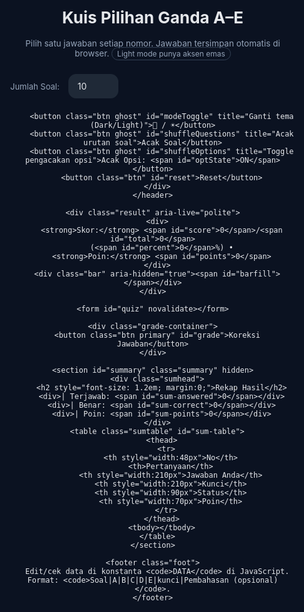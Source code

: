 
<html lang="id" data-theme="dark">
<head>
  <meta charset="utf-8" />
  <meta name="viewport" content="width=device-width,initial-scale=1" />
  <title>Kuis Pilihan Ganda A–E</title>
  <style>
    /* ====== THEME VARIABLES ====== */
    :root{
      /* dark */
      --bg:#0b1221; --ink:#e5e7eb; --muted:#94a3b8;
      --line:#1f2937;
      --cardTop:#0b1221; --cardBot:#0b1324;
      --panel:rgba(2,6,23,.9);
      --choice:#0f172a;
      --ok:#16a34a; --bad:#dc2626;
      --primary:#075985; --primaryBorder:#0891b2; --primaryInk:#e5e7eb;
      --badge:#334155;
      --gold:#d4af37;
    }
    html[data-theme="light"]{
      /* light dengan aksen emas */
      --bg:#f8fafc; --ink:#0b1221; --muted:#64748b;
      --line:#e2e8f0;
      --cardTop:#ffffff; --cardBot:#f7f8fa;
      --panel:rgba(255,255,255,.92);
      --choice:#ffffff;
      --ok:#15803d; --bad:#b91c1c;
      --primary:#d4af37; --primaryBorder:#d4af37; --primaryInk:#111827;
      --badge:#d4af37;
    }

    /* ====== BASE ====== */
    *{box-sizing:border-box}
    html,body{margin:0;background:var(--bg);color:var(--ink);font:16px/1.5 "Inter", system-ui,-apple-system,Segoe UI,Roboto,Ubuntu,"Helvetica Neue",Arial; scroll-padding-top: 8rem;}
    body{transition: background .2s, color .2s;}
    .wrap{max-width:980px;margin:auto;padding:24px}
    .header{display:flex;gap:12px;align-items:center;justify-content:space-between;margin-bottom:16px; flex-wrap:wrap;}
    .title{font-weight:700;font-size:clamp(18px,2.8vw,26px)}
    .legend{color:var(--muted);font-size:13.5px}
    .controls{display:flex;gap:8px;flex-wrap:wrap;align-items:center}

    .btn{background:#1f2937;color:#e5e7eb;border:1px solid var(--line);border-radius:12px;padding:10px 14px;cursor:pointer;transition:.2s}
    .btn:hover{transform:translateY(-1px); box-shadow: 0 4px 8px rgba(0,0,0,0.1);}
    .btn.primary{background:var(--primary);border-color:var(--primaryBorder);color:var(--primaryInk)}
    .btn.ghost{background:transparent}
    html[data-theme="light"] .btn{background:#f1f5f9;color:#0b1221;border-color:#e2e8f0}
    html[data-theme="light"] .btn:hover{background: #e2e8f0;}

    /* Select styling */
    .select-wrapper { position: relative; display: inline-block; vertical-align: middle; }
    .select-wrapper::after { content: "▾"; position: absolute; right: 14px; top: 50%; transform: translateY(-50%); pointer-events: none; color: var(--muted); }
    .select-wrapper select {
      appearance: none; -webkit-appearance: none;
      background: #1f2937; color: var(--ink); border: 1px solid var(--line);
      border-radius: 12px; padding: 10px 40px 10px 14px; cursor: pointer; outline: none; font: inherit; transition: border-color .2s;
    }
    .select-wrapper select:hover { border-color: #3b82f6; }
    html[data-theme="light"] .select-wrapper select { background:#f1f5f9; color:#0b1221; border-color:#e2e8f0; }

    .label{font-size:13px;color:var(--muted);margin-right:6px}
    .mode-badge{border:1px solid var(--badge); color:var(--muted); padding:2px 8px; border-radius:999px; font-size:12px}

    .result{position:sticky;top:16px;background:var(--panel);backdrop-filter:blur(8px);border:1px solid var(--line);border-radius:12px;padding:16px;margin:24px 0; z-index: 10;}
    .bar{height:10px;background:var(--line);border-radius:999px;overflow:hidden;margin-top:8px}
    .bar>span{display:block;height:100%;background:linear-gradient(90deg,#22c55e,#16a34a);width:0%; transition: width .5s ease-out;}

    .card{background:linear-gradient(180deg,var(--cardTop) 0%,var(--cardBot) 100%);border:1px solid var(--line);border-radius:16px;padding:20px;margin:16px 0; transition: border .2s;}
    .qhead{display:flex;align-items:baseline;gap:10px;margin-bottom:8px}
    .qno{font-weight:700;color:#93c5fd}
    html[data-theme="light"] .qno{color:#1d4ed8}
    .qtext{font-weight:600}
    fieldset{border:0;margin:0;padding:0}
    .choices{display:grid;gap:8px;margin-top:12px}
    .choice{display:flex;align-items:flex-start;gap:10px;background:var(--choice);border:1px solid var(--line);border-radius:12px;padding:12px;cursor:pointer; transition: border-color .2s, background-color .2s;}
    .choice:hover{border-color:#3b82f6}
    html[data-theme="light"] .choice:hover{border-color:#3b82f6}
    .choice input{flex-shrink:0; margin-top:4px}
    .badge{display:inline-block;font-size:12px;padding:2px 8px;border-radius:999px;border:1px solid var(--badge);color:var(--muted); margin-right: 4px;}
    html[data-theme="light"] .badge{border-color:var(--gold);color:#8a6b00}
    
    /* Status styling after grading */
    .correct-answer-label { border-color: var(--ok) !important; background-color: rgba(22, 163, 74, 0.1);}
    .wrong-answer-label { border-color: var(--bad) !important; background-color: rgba(220, 38, 38, 0.1);}
    .correct .qhead { color: var(--ok); }
    .wrong .qhead { color: var(--bad); }

    .summary{background:linear-gradient(180deg,var(--cardTop) 0%,var(--cardBot) 100%);border:1px solid var(--line);border-radius:16px;padding:18px;margin:24px 0}
    .sumhead{display:flex;gap:12px;flex-wrap:wrap;color:#cbd5e1; align-items: center; margin-bottom: 8px;}
    html[data-theme="light"] .sumhead{color:#334155}
    .sumtable{width:100%;border-collapse:collapse;margin-top:10px;font-size:14px}
    .sumtable th,.sumtable td{border-top:1px solid var(--line);padding:8px 6px;text-align:left;vertical-align:top}
    .status-ok{color:var(--ok);font-weight:700}
    .status-bad{color:var(--bad);font-weight:700}
    
    /* Default look for explanation rows */
    .explanation-row td { border-top: none; padding-top: 0; padding-bottom: 12px; font-size: 13px; }
    html[data-theme="light"] .explanation-row { background: #f8fafc; }
    html[data-theme="dark"] .explanation-row { background: #111827; }
    .explanation-cell strong { color: var(--ink); }

    .foot{margin-top:24px;color:var(--muted);font-size:13px; text-align: center;}

    /* Bottom grade button container */
    .grade-container { margin: 32px 0 24px 0; text-align: center; }
    .grade-container .btn { padding: 12px 32px; font-size: 1.1rem; font-weight: 700; }

    /* ===== EMPHASIS FOR EXPLANATIONS (REQUESTED):
       Make explanation text BLACK & BOLD in both light and dark,
       and give it a white background for clarity during grading. ===== */
    html[data-theme="light"] .explanation-row,
    html[data-theme="dark"] .explanation-row { background:#ffffff !important; }
    .explanation-row td,
    .explanation-cell,
    .explanation-cell *,
    .explanation-row td strong {
      color:#000 !important;
      font-weight:700 !important;
    }
  </style>
</head>
<body>
  <div class="wrap">
    <header class="header">
      <div>
        <h1 class="title">Kuis Pilihan Ganda A–E</h1>
        <p class="legend">Pilih satu jawaban setiap nomor. Jawaban tersimpan otomatis di browser. <span class="mode-badge">Light mode punya aksen emas</span></p>
      </div>
      <div class="controls">
        <label for="limitSelect" class="label">Jumlah Soal:</label>
        <div class="select-wrapper">
          <select id="limitSelect">
            <option>10</option>
            <option>20</option>
            <option>30</option>
            <option>40</option>
            <option>50</option>
            <option>60</option>
            <option>70</option>
            <option>80</option>
            <option>90</option>
            <option>100</option>
            <option>110</option>
            <option>120</option>
            <option>130</option>
            <option>140</option>
            <option>151</option>
          </select>
        </div>

        <button class="btn ghost" id="modeToggle" title="Ganti tema (Dark/Light)">🌙 / ☀️</button>
        <button class="btn ghost" id="shuffleQuestions" title="Acak urutan soal">Acak Soal</button>
        <button class="btn ghost" id="shuffleOptions" title="Toggle pengacakan opsi">Acak Opsi: <span id="optState">ON</span></button>
        <button class="btn" id="reset">Reset</button>
      </div>
    </header>

    <div class="result" aria-live="polite">
      <div>
        <strong>Skor:</strong> <span id="score">0</span>/<span id="total">0</span>
        (<span id="percent">0</span>%) •
        <strong>Poin:</strong> <span id="points">0</span>
      </div>
      <div class="bar" aria-hidden="true"><span id="barfill"></span></div>
    </div>

    <form id="quiz" novalidate></form>

    <div class="grade-container">
      <button class="btn primary" id="grade">Koreksi Jawaban</button>
    </div>

    <section id="summary" class="summary" hidden>
      <div class="sumhead">
        <h2 style="font-size: 1.2em; margin:0;">Rekap Hasil</h2>
        <div>| Terjawab: <span id="sum-answered">0</span></div>
        <div>| Benar: <span id="sum-correct">0</span></div>
        <div>| Poin: <span id="sum-points">0</span></div>
      </div>
      <table class="sumtable" id="sum-table">
        <thead>
          <tr>
            <th style="width:48px">No</th>
            <th>Pertanyaan</th>
            <th style="width:210px">Jawaban Anda</th>
            <th style="width:210px">Kunci</th>
            <th style="width:90px">Status</th>
            <th style="width:70px">Poin</th>
          </tr>
        </thead>
        <tbody></tbody>
      </table>
    </section>

    <footer class="foot">
      Edit/cek data di konstanta <code>DATA</code> di JavaScript. Format: <code>Soal|A|B|C|D|E|kunci|Pembahasan (opsional)</code>.
    </footer>
  </div>

  <script>
    /* ================== DATA SOAL (UPDATED with explanations) ================== */
    const DATA = `
Abolisi artinya …|penegakan hukum|pengakuan|penghapusan, pembatalan|pelestarian|penghargaan|c|Menurut KBBI, abolisi adalah penghapusan peristiwa pidana.
Abonemen artinya …|berlangganan|penghentian|penolakan|pemutusan kontrak|pelepasan|a|Abonemen berasal dari bahasa Belanda 'abonnement' yang berarti berlangganan.
Absen artinya …|tidak masuk, tidak hadir|hadir|aktif|ikut serta|berpartisipasi|a|Kata 'absen' sering disalahartikan sebagai 'mengisi daftar hadir', padahal artinya adalah tidak hadir.
Absolut artinya …|mutlak, tidak terbatas|relatif|terbatas|nisbi|kondisional|a|Absolut berarti mutlak, tidak terikat oleh batasan atau syarat apa pun.
Absorpsi artinya …|penyerapan|pengeluaran|pelepasan|pembuangan|pengusiran|a|Absorpsi adalah proses penyerapan suatu zat oleh zat lain, misalnya penyerapan air oleh spons.
Afeksi artinya …|kasih sayang|kebencian|dendam|permusuhan|sikap acuh|a|Afeksi adalah perasaan kasih sayang atau kehangatan emosional terhadap orang lain.
Afinitas artinya …|ketertarikan, simpati|penolakan|antipati|permusuhan|kebencian|a|Afinitas adalah daya tarik atau rasa suka (simpati) terhadap sesuatu atau seseorang.
Agitasi artinya …|hasutan|ajakan damai|ketenangan|penenangan|menenangkan|a|Agitasi adalah tindakan menghasut sekelompok orang untuk menimbulkan kekacauan atau pemberontakan.
Agraria artinya …|urusan pertanian|industri berat|perdagangan|teknologi|perkapalan|a|Agraria adalah segala urusan yang berkaitan dengan pertanian atau kepemilikan tanah.
Aberasi artinya …|menyimpang jauh dari tujuan|fokus|lurus|konsisten|tepat sasaran|a|Aberasi adalah penyimpangan dari keadaan yang normal atau yang benar.
Akselerasi artinya …|percepatan|perlambatan|penundaan|keterlambatan|penghambatan|a|Akselerasi adalah laju perubahan kecepatan, atau proses percepatan suatu gerakan atau kegiatan.
Aktual artinya …|nyata, hangat|khayalan|fiktif|ilusi|bayangan|a|Aktual berarti sesuatu yang benar-benar terjadi, sedang menjadi pembicaraan, atau nyata.
Akurasi artinya …|ketelitian, kecermatan|ceroboh|sembrono|asal-asalan|teledor|a|Akurasi adalah tingkat ketelitian atau kecermatan yang mendekati nilai sebenarnya.
Akurat artinya …|teliti, seksama, cermat|serampangan|ngawur|asal-asalan|sembarangan|a|Akurat adalah sifat teliti, cermat, dan tidak menyimpang dari sasaran.
Aliansi artinya …|persekutuan, ikatan|permusuhan|pertentangan|konflik|perselisihan|a|Aliansi adalah ikatan atau persekutuan antara dua pihak atau lebih (bisa negara, kelompok) untuk tujuan bersama.
Ambigu artinya …|bermakna lebih dari satu|jelas|pasti|tegas|terang|a|Ambigu adalah sifat sesuatu (kalimat atau kata) yang memiliki makna ganda atau lebih dari satu.
Anonim artinya …|tanpa nama, tak beridentitas|terkenal|populer|tersohor|identitas jelas|a|Anonim berarti tidak memiliki nama atau identitas yang jelas.
Apatis artinya …|tidak peduli, acuh tak acuh|peduli|perhatian|empati|aktif|a|Apatis adalah sikap acuh tak acuh atau tidak peduli terhadap lingkungan sekitar.
Arbitrer artinya …|sewenang-wenang|adil|bijaksana|netral|berimbang|a|Arbitrer adalah tindakan atau keputusan yang diambil secara sewenang-wenang tanpa berdasarkan aturan yang jelas.
Aristokrat artinya …|bangsawan, ningrat|rakyat jelata|orang biasa|kaum buruh|masyarakat umum|a|Aristokrat merujuk pada kaum bangsawan atau kalangan atas dalam tatanan sosial.
Arogan artinya …|congkak, sombong, angkuh|rendah hati|sederhana|sopan|tawaduk|a|Arogan adalah sifat sombong, congkak, dan merasa lebih unggul dari orang lain.
Artifisial artinya …|buatan, tidak alami|alami|asli|murni|organik|a|Artifisial berarti buatan atau tidak alami, seperti pada istilah 'kecerdasan artifisial'.
Blangko artinya …|kosong|terisi|penuh|padat|lengkap|a|Blangko (atau blanco) berarti kosong, seperti pada formulir yang belum diisi.
Candu artinya …|adiktif|menenangkan|obat sehat|penyembuhan|penawar|a|Candu adalah sesuatu yang dapat menyebabkan ketergantungan atau adiksi bagi penggunanya.
Definit artinya …|tertentu, pasti|samar|ambigu|meragukan|tidak jelas|a|Definit berarti sudah pasti dan tidak dapat diubah lagi; tertentu.
Defisit artinya …|kekurangan|kelebihan|surplus|berlimpah|berlebih|a|Defisit adalah kondisi kekurangan, terutama dalam hal keuangan (anggaran belanja lebih besar dari pendapatan).
Degradasi artinya …|kemerosotan, kemunduran|peningkatan|kemajuan|perkembangan|perbaikan|a|Degradasi adalah proses kemerosotan atau kemunduran mutu, pangkat, atau moral.
Delik artinya …|tindak pidana|kebaikan|perbuatan baik|pahala|amal|a|Delik adalah istilah dalam hukum yang berarti perbuatan yang dapat dikenai hukuman karena merupakan pelanggaran undang-undang; tindak pidana.
Delusi artinya …|khayal|kenyataan|fakta|realitas|benar|a|Delusi adalah keyakinan atau pandangan yang salah (berdasarkan khayal) yang dipertahankan meskipun ada bukti sebaliknya.
Dependensi artinya …|ketergantungan|kemandirian|otonomi|berdiri sendiri|mandiri|a|Dependensi adalah keadaan bergantung pada orang lain atau sesuatu yang lain.
Depresi artinya …|stagnasi|perkembangan|kemajuan|pertumbuhan|ekspansi|a|Dalam konteks ekonomi, depresi adalah keadaan stagnasi atau kemacetan yang parah dan berkepanjangan.
Desalinasi artinya …|penyulingan, proses membuat air laut|pengotoran|pencemaran|penambahan garam|penggaraman|a|Desalinasi adalah proses menghilangkan kadar garam dari air (misalnya air laut) agar menjadi air tawar.
Deskripsi artinya …|pemaparan, penggambaran|penyembunyian|pengaburan|penghilangan|penyamaran|a|Deskripsi adalah pemaparan atau penggambaran suatu objek atau keadaan dengan kata-kata secara jelas.
Destruktif artinya …|merusak, menghancurkan|membangun|memperbaiki|melestarikan|memperindah|a|Destruktif adalah sifat yang cenderung merusak atau menghancurkan.
Dinamis artinya …|penuh semangat|pasif|malas|lesu|statis|a|Dinamis berarti penuh semangat, mudah berubah, dan terus bergerak mengikuti perkembangan.
Doktrin artinya …|ajaran|kebingungan|kebodohan|ketidaktahuan|penyimpangan|a|Doktrin adalah ajaran atau seperangkat kepercayaan (dalam agama, politik) yang diyakini kebenarannya.
Duplikat artinya …|replika, salinan, tiruan|asli|otentik|murni|orisinal|a|Duplikat adalah salinan atau tiruan yang sama persis dengan aslinya.
Efesien artinya …|berdaya guna, tepat guna|boros|mubazir|sia-sia|tidak efektif|a|Efisien (bentuk baku: efisien) berarti tepat atau sesuai untuk menghasilkan sesuatu (berdaya guna, tepat guna).
Eksemplar artinya …|lembar, helai|buku utuh|jilid|kumpulan|volume|a|Eksemplar adalah satuan untuk benda-benda terbitan seperti buku, majalah, atau koran; lembar.
Eksepsi artinya …|pengecualian|kebiasaan|kelaziman|keumuman|aturan umum|a|Eksepsi adalah pengecualian dari aturan umum yang berlaku.
Eksodus artinya …|hijrah, mengungsi|menetap|tinggal|menetapkan diri|berdiam|a|Eksodus adalah perpindahan penduduk secara besar-besaran dari satu daerah ke daerah lain.
Ekspansi artinya …|perluasan wilayah|penyempitan|pengurangan|penyusutan|pengecilan|a|Ekspansi adalah usaha untuk memperluas wilayah kekuasaan, daerah pemasaran, atau kegiatan usaha.
Ekspedisi artinya …|pengiriman surat atau barang|penerimaan|penerima|pembatalan|penolakan|a|Ekspedisi adalah kegiatan pengiriman surat atau barang, atau bisa juga berarti perjalanan penyelidikan ilmiah.
Eksploitasi artinya …|pemanfaatan, pendayagunaan|penyia-nyiaan|pembiaran|pengabaian|pembuangan|a|Eksploitasi adalah pemanfaatan sumber daya untuk keuntungan sendiri, seringkali berkonotasi negatif (pemanfaatan berlebihan).
Eksplorasi artinya …|pendalaman, penggalian, pengkajian|pengabaian|penutupan|penghentian|menutup akses|a|Eksplorasi adalah kegiatan penjelajahan atau penggalian informasi untuk tujuan penemuan atau penelitian.
Ekspresi artinya …|ungkapan, pandangan air muka|menahan diri|menyembunyikan|menyamarkan|memendam|a|Ekspresi adalah pengungkapan maksud, gagasan, atau perasaan, seringkali melalui raut muka atau kata-kata.
Ekstra artinya …|tambahan, sangat luar biasa|biasa|normal|standar|wajar|a|Ekstra berarti tambahan di luar yang biasa, atau bisa juga berarti sangat luar biasa.
Ekuilibrium artinya …|kesetimbangan|ketimpangan|ketidakseimbangan|kekacauan|ketidakteraturan|a|Ekuilibrium adalah keadaan setimbang atau seimbang antara kekuatan-kekuatan yang berlawanan.
Ekuivalen artinya …|sama, sebanding|berbeda|tidak seimbang|tidak setara|timpang|a|Ekuivalen berarti memiliki nilai, ukuran, atau arti yang sama; sebanding.
Elusif artinya …|sulit dipahami atau diartikan|jelas|gamblang|tegas|terang|a|Elusif adalah sifat sesuatu yang sulit untuk dipahami, ditangkap, atau diartikan dengan jelas.
Embargo artinya …|larangan|kebebasan|izin|kelonggaran|persetujuan|a|Embargo adalah larangan yang dikeluarkan pemerintah terhadap perdagangan dengan negara lain.
Entitas artinya …|satuan yang berwujud|tidak nyata|abstrak|semu|khayalan|a|Entitas adalah satuan yang memiliki wujud tersendiri dan dapat dibedakan dari yang lain.
Enumerasi artinya …|pencacahan, penjumlahan|pengurangan|penghapusan|penghilangan|pemangkasan|a|Enumerasi adalah pencacahan atau penghitungan satu per satu.
Esensi artinya …|hakikat|kepalsuan|ilusi|permukaan|kulit luar|a|Esensi adalah hakikat, inti, atau hal yang paling pokok dari sesuatu.
Epilog artinya …|penutup|pembuka|pendahuluan|awal|pengantar|a|Epilog adalah bagian penutup pada karya sastra yang fungsinya untuk menyampaikan kesimpulan atau nasib akhir para tokoh.
Eskalasi artinya …|kenaikan|penurunan|pengurangan|penurunan drastis|kemunduran|a|Eskalasi adalah kenaikan atau peningkatan (misalnya, eskalasi konflik berarti konflik yang semakin memanas).
Estetis artinya …|keindahan|keburukan|kekacauan|ketidakharmonisan|kerusakan|a|Estetis adalah segala sesuatu yang berkaitan dengan keindahan atau seni.
Estimasi artinya …|perkiraan|kepastian|ketetapan|kejelasan|fakta pasti|a|Estimasi adalah perkiraan atau penilaian awal terhadap sesuatu.
Estuari artinya …|muara|gunung|bukit|daratan|tebing|a|Estuari adalah badan air di pesisir tempat bertemunya air tawar dari sungai dengan air asin dari laut; muara.
Etika artinya …|akhlak|kebiadaban|ketidaksopanan|perilaku buruk|kejahatan|a|Etika adalah ilmu tentang apa yang baik dan buruk mengenai hak dan kewajiban moral (akhlak).
Evakuasi artinya …|pemindahan|penahanan|pengurungan|pengurungan diri|pemasungan|a|Evakuasi adalah proses pemindahan manusia atau barang dari daerah berbahaya ke tempat yang lebih aman.
Etnis artinya …|etnik|internasional|global|umum|universal|a|Etnis (atau etnik) berkaitan dengan kelompok sosial yang didasarkan pada kesamaan keturunan, adat, bahasa, dsb; suku bangsa.
Evaluasi artinya …|penilaian|pengabaian|penghindaran|pembiaran|pengacuhan|a|Evaluasi adalah proses pemberian nilai atau penilaian terhadap kinerja atau hasil sesuatu.
Evaporasi artinya …|penguapan|pembekuan|pengendapan|pengkristalan|pemadatan|a|Evaporasi adalah proses perubahan zat cair menjadi gas atau uap; penguapan.
Evokasi artinya …|daya penggugah rasa|penghilangan rasa|pemadaman emosi|penekanan|penghapusan kesan|a|Evokasi adalah kemampuan untuk membangkitkan atau menggugah emosi, kenangan, atau perasaan.
Evolusi artinya …|perubahan|kemunduran|stagnasi|berhenti|tetap|a|Evolusi adalah perubahan (pertumbuhan, perkembangan) secara berangsur-angsur dan perlahan-lahan.
Faksi artinya …|kelompok|individu|tunggal|sendiri|pribadi|a|Faksi adalah kelompok di dalam suatu partai politik atau organisasi yang memiliki pandangan berbeda dari kelompok lain.
Faktor artinya …|penyebab|akibat|hasil|dampak|konsekuensi|a|Faktor adalah hal atau keadaan yang ikut menyebabkan terjadinya sesuatu.
Faktual artinya …|berdasarkan kenyataan|fiktif|khayalan|ilusi|rekaan|a|Faktual berarti sesuatu yang didasarkan pada kenyataan atau mengandung fakta.
Fana artinya …|tidak kekal|abadi|kekal|selamanya|lestari|a|Fana berarti tidak kekal atau akan rusak pada waktunya.
Fatamorgana artinya …|khayal|nyata|asli|wujud|fakta|a|Fatamorgana adalah ilusi optik yang tampak seperti genangan air di padang pasir atau jalan raya; bersifat khayal.
Fenomena artinya …|gejala|kepastian|ketetapan|hukum mutlak|kebenaran pasti|a|Fenomena adalah hal atau gejala yang dapat disaksikan dengan pancaindra dan dapat diterangkan secara ilmiah.
Feodal artinya …|aristokrat|rakyat biasa|petani jelata|orang kecil|rakyat jelata|a|Feodal adalah sistem sosial yang mengagung-agungkan jabatan atau pangkat dan bukan prestasi kerja; berkaitan dengan kaum aristokrat.
Fermentasi artinya …|peragian|pembusukan|pembakaran|pemanasan|pendinginan|a|Fermentasi adalah proses penguraian zat organik oleh mikroorganisme yang menghasilkan energi; peragian.
Fiksi artinya …|khayalan, rekaan|nyata|fakta|kebenaran|realitas|a|Fiksi adalah cerita rekaan atau kisahan yang berdasarkan khayalan dan bukan kenyataan.
Fiktif artinya …|bersifat fiksi|nyata|asli|benar|faktual|a|Fiktif adalah sifat sesuatu yang hanya terdapat dalam khayalan; bersifat fiksi.
Fiskal artinya …|perpajakan|hukum pidana|hukum perdata|tata negara|filsafat|a|Fiskal adalah segala sesuatu yang berkaitan dengan urusan pajak atau pendapatan negara.
Fluktuatif artinya …|bersifat fluktuasi|tetap|stabil|konstan|tidak berubah|a|Fluktuatif adalah keadaan yang menunjukkan perubahan (naik turun) secara tidak teratur; bersifat fluktuasi.
Friksi artinya …|perpecahan|persatuan|kesatuan|kebersamaan|kerukunan|a|Friksi adalah pergeseran yang menimbulkan perpecahan atau pertentangan antarpihak.
Fusi artinya …|penggabungan|pemisahan|pemecahan|perpecahan|perbedaan|a|Fusi adalah proses penggabungan dua atau lebih entitas menjadi satu.
Gema artinya …|suara yang memantul|keheningan|kesunyian|hening|diam|a|Gema adalah suara yang terdengar kembali karena pantulan.
Grasi artinya …|pengampunan|penghukuman|penjatuhan pidana|penahanan|pemenjaraan|a|Grasi adalah pengampunan hukuman yang diberikan oleh kepala negara kepada terpidana.
Harmoni artinya …|keselarasan, keserasian|kekacauan|keributan|ketidakteraturan|disharmoni|a|Harmoni adalah keadaan selaras atau serasi, misalnya dalam musik atau hubungan sosial.
Heksagonal artinya …|segienam|segitiga|segilima|segiempat|segidelapan|a|Heksagonal adalah bentuk yang memiliki enam sisi dan enam sudut; segi enam.
Ideologi artinya …|paham, teori|kebingungan|ketidaktahuan|tanpa konsep|hampa|a|Ideologi adalah kumpulan konsep atau paham yang menjadi dasar pendapat atau tujuan.
Ikhtiar artinya …|daya, upaya|menyerah|pasrah|malas|berhenti|a|Ikhtiar adalah usaha atau daya upaya untuk mencapai suatu maksud atau tujuan.
Ikhtisar artinya …|ringkasan|uraian panjang|penjelasan detail|cerita lengkap|pembahasan luas|a|Ikhtisar adalah pandangan secara ringkas atau ringkasan dari suatu uraian.
Imitasi artinya …|tiruan, bukan asli|asli|otentik|murni|orisinal|a|Imitasi adalah barang tiruan yang dibuat menyerupai aslinya.
Implikasi artinya …|keterlibatan|pelepasan|pembebasan|penolakan|pengasingan|a|Implikasi adalah akibat atau keterlibatan yang timbul dari suatu kejadian atau keputusan.
Impuls artinya …|dorongan hati|pertimbangan matang|perhitungan|kalkulasi|rencana|a|Impuls adalah dorongan hati yang timbul secara tiba-tiba untuk melakukan sesuatu tanpa pertimbangan.
Imun artinya …|kebal|rentan|lemah|mudah sakit|terjangkit|a|Imun berarti kebal atau tahan terhadap penyakit.
Individualis artinya …|egois|sosial|kolektif|kebersamaan|peduli|a|Individualis adalah orang yang mementingkan diri sendiri atau bersikap egois.
Inferensi artinya …|kesimpulan|pertanyaan|keraguan|kebingungan|praduga|a|Inferensi adalah proses penarikan kesimpulan berdasarkan data atau fakta yang ada.
Informal artinya …|tidak resmi|resmi|formal|sah|legal|a|Informal berarti tidak resmi atau santai.
Inisiasi artinya …|upacara, meresmikan|pembatalan|penolakan|penutupan|penghentian|a|Inisiasi adalah upacara atau proses peresmian seseorang masuk ke dalam suatu kelompok atau tingkatan.
Inklusif artinya …|termasuk, terhitung|mengecualikan|membatasi|menyingkirkan|mengeluarkan|a|Inklusif berarti mencakup atau termasuk di dalamnya, tidak membatasi atau mengecualikan.
Inovasi artinya …|pembaharuan|kebiasaan lama|tradisi usang|cara lama|stagnasi|a|Inovasi adalah penemuan atau pengenalan hal-hal baru; pembaharuan.
Inses artinya …|perkawinan antara dua orang yang bersaudara dekat|pernikahan sah|pernikahan halal|hubungan resmi|ikatan sah|a|Inses adalah hubungan seksual atau perkawinan antara orang-orang yang memiliki hubungan keluarga dekat yang terlarang oleh hukum atau adat.
Inspeksi artinya …|pemeriksaan|pembiaran|pengabaian|melalaikan|melewatkan|a|Inspeksi adalah pemeriksaan secara saksama untuk mengetahui keadaan sebenarnya.
Inspirasi artinya …|ilham|keputusasaan|kehilangan ide|kebuntuan|putus asa|a|Inspirasi adalah ilham atau percikan ide kreatif yang timbul dalam pikiran.
Instruksi artinya …|pelajaran, petunjuk|kebingungan|larangan|teguran|ancaman|a|Instruksi adalah perintah atau petunjuk untuk melakukan sesuatu.
Integrasi artinya …|pembauran|pemisahan|pengasingan|perpecahan|keterpisahan|a|Integrasi adalah proses pembauran atau penyatuan berbagai kelompok hingga menjadi satu kesatuan yang utuh.
Intelektual artinya …|cendekiawan, cerdas|bodoh|awam|dungu|tidak terpelajar|a|Intelektual merujuk pada kaum terpelajar, cerdas, atau cendekiawan.
Interogasi artinya …|pemeriksaan, pertanyaan|pembiaran|pengacuhan|penghindaran|diam|a|Interogasi adalah proses pemeriksaan seseorang melalui pengajuan pertanyaan.
Interupsi artinya …|penyelaan, pemotongan|kelanjutan|penerusan|kesinambungan|tanpa henti|a|Interupsi adalah tindakan menyela atau memotong pembicaraan atau kegiatan orang lain.
Interval artinya …|jangka nada|keselarasan|harmoni|alunan penuh|keserasian|a|Dalam musik, interval adalah perbedaan ketinggian antara dua nada; jangka nada.
Intuisi artinya …|bisikan hati, gerakan hati|perhitungan logis|analisis|kalkulasi|rasionalitas|a|Intuisi adalah kemampuan memahami sesuatu tanpa melalui penalaran rasional; bisikan hati.
Intervensi artinya …|campur tangan|membiarkan|diam|tidak terlibat|mengabaikan|a|Intervensi adalah tindakan campur tangan dalam perselisihan antara dua pihak.
Iterasi artinya …|perulangan|sekali|tunggal|unik|satu kali|a|Iterasi adalah proses atau tindakan pengulangan.
Jurnal artinya …|surat kabar harian|novel|puisi|cerpen|dongeng|a|Jurnal bisa berarti buku catatan harian atau surat kabar yang terbit setiap hari.
Kaidah artinya …|patokan, aturan yang sudah pasti|kekacauan|kebiasaan|penyimpangan|kelonggaran|a|Kaidah adalah aturan atau patokan yang menjadi pedoman.
Kalkulasi artinya …|perhitungan, perincian biaya|tebakan|perkiraan kasar|dugaan|kira-kira|a|Kalkulasi adalah proses perhitungan angka atau biaya secara terperinci.
Kapitalis artinya …|kaum bermodal|kaum buruh|rakyat kecil|petani|pekerja|a|Kapitalis adalah sebutan untuk kaum pemilik modal besar dalam sistem ekonomi kapitalisme.
Kitab artinya …|buku|benda|batu|kayu|patung|a|Kitab secara umum berarti buku, terutama buku suci atau buku yang berisi ajaran penting.
Klan artinya …|suku, kelompok|individu|orang tunggal|pribadi|perorangan|a|Klan adalah kelompok kekerabatan yang besar berdasarkan satu garis keturunan; suku.
Klasifikasi artinya …|pengelompokan menurut kaidah|pencampuran|pengacakan|pengaburan|ketidakteraturan|a|Klasifikasi adalah proses pengelompokan sesuatu berdasarkan ciri-ciri atau kaidah tertentu.
Klimaks artinya …|puncak|dasar|lembah|rendah|titik bawah|a|Klimaks adalah titik puncak dari suatu kejadian, ketegangan, atau cerita.
Kognisi artinya …|pengenalan, penafsiran|ketidaktahuan|kebodohan|kealpaan|pengabaian|a|Kognisi adalah proses mental yang terlibat dalam memperoleh pengetahuan dan pemahaman melalui pikiran, pengalaman, dan indra.
Kolateral artinya …|paralel, sejalan, berdampingan, sejajar|berlawanan|menyilang|bertabrakan|berseberangan|a|Kolateral berarti sejajar atau berdampingan. Dalam keuangan, bisa berarti jaminan.
Koloni artinya …|jajahan|merdeka|bebas|berdaulat|independen|a|Koloni adalah daerah jajahan suatu negara.
Komoditas artinya …|barang dagangan utama|benda tak bernilai|barang sampah|limbah|buangan|a|Komoditas adalah barang dagangan utama yang diperjualbelikan, seperti hasil bumi atau tambang.
Kompleksitas artinya …|kerumitan|kesederhanaan|kemudahan|keteraturan|kelancaran|a|Kompleksitas adalah tingkat kerumitan atau kesukaran dari suatu sistem atau masalah.
Komplemen artinya …|pelengkap|kekurangan|ketidaklengkapan|kekosongan|kekurangan isi|a|Komplemen adalah sesuatu yang berfungsi sebagai pelengkap untuk menyempurnakan.
Konfrontasi artinya …|permusuhan, pertentangan|perdamaian|kerukunan|keselarasan|keharmonisan|a|Konfrontasi adalah keadaan permusuhan atau pertentangan secara terbuka.
Konkaf artinya …|cekung|cembung|menonjol|timbul|keluar|a|Konkaf adalah bentuk permukaan yang melengkung ke dalam seperti bagian dalam bola; cekung.
Konklusi artinya …|kesimpulan|kebingungan|praduga|keraguan|ketidakjelasan|a|Konklusi adalah simpulan atau pendapat akhir yang ditarik dari suatu uraian.
Konsesi artinya …|kerelaan|penolakan|keengganan|ketegaran|kekerasan hati|a|Konsesi adalah izin atau kerelaan yang diberikan oleh satu pihak kepada pihak lain, seringkali dalam negosiasi.
Konstitusi artinya …|undang-undang dasar suatu negara|kebiasaan|aturan adat|tradisi|norma tidak tertulis|a|Konstitusi adalah keseluruhan sistem aturan yang menetapkan dan mengatur pemerintahan suatu negara; undang-undang dasar.
Kontribusi artinya …|sumbangan|penarikan|pengambilan|perampasan|penyedotan|a|Kontribusi adalah sumbangan atau keikutsertaan dalam suatu kegiatan.
Konveks artinya …|cembung|cekung|melengkung ke dalam|masuk ke dalam|lekukan|a|Konveks adalah bentuk permukaan yang melengkung keluar seperti bagian luar bola; cembung.
Konvensional artinya …|tradisional|modern|baru|kontemporer|mutakhir|a|Konvensional berarti berdasarkan kebiasaan atau tradisi yang sudah umum dipakai.
Laten artinya …|tersembunyi, terpendam|tampak|terlihat|nyata|jelas|a|Laten berarti sesuatu yang ada tetapi tidak terlihat atau terpendam.
Majemuk artinya …|keanekaragaman|tunggal|satu|homogen|seragam|a|Majemuk berarti terdiri atas beberapa bagian yang merupakan kesatuan; menunjukkan keanekaragaman.
Makar artinya …|akal busuk, tipu muslihat|kejujuran|ketulusan|kebaikan|keterusterangan|a|Makar adalah usaha atau akal busuk untuk menjatuhkan pemerintahan yang sah; tipu muslihat.
Makna artinya …|arti|tanpa maksud|hampa|kosong|nihil|a|Makna adalah arti atau maksud yang terkandung dalam sebuah kata atau kalimat.
Manuskrip artinya …|naskah|hasil cetakan|buku jadi|terbitan modern|salinan digital|a|Manuskrip adalah naskah tulisan tangan yang menjadi dasar suatu kajian atau terbitan.
Masif artinya …|utuh, padat|rapuh|keropos|berlubang|retak|a|Masif berarti kuat, padat, utuh, dan murni (tidak berongga).
Materialistis artinya …|bersifat kebendaan|spiritual|rohaniah|batiniah|religius|a|Materialistis adalah pandangan hidup yang sangat mementingkan harta benda dan kekayaan.
Moderat artinya …|menghindari perilaku ekstrem|radikal|ekstremis|fanatik|keras|a|Moderat adalah sikap yang selalu menghindari perilaku atau pengungkapan yang ekstrem; berkecenderungan ke arah jalan tengah.
Monarki artinya …|kerajaan|republik|demokrasi|federasi|konfederasi|a|Monarki adalah bentuk pemerintahan yang dikepalai oleh seorang raja atau ratu.
Naluri artinya …|dorongan hati|perhitungan logis|analisis rasional|kajian mendalam|kalkulasi|a|Naluri adalah dorongan hati atau nafsu yang dibawa sejak lahir; insting.
Narasi artinya …|deskripsi|diam|kebisuan|keheningan|tanpa cerita|a|Narasi adalah pengisahan suatu cerita atau kejadian; deskripsi suatu peristiwa.
Navigasi artinya …|pelayaran, penerbangan|tersesat|kehilangan arah|kebingungan|salah jalan|a|Navigasi adalah ilmu tentang cara menjalankan kapal laut atau pesawat terbang; pelayaran.
Nisbi artinya …|relatif|mutlak|absolut|pasti|tidak berubah|a|Nisbi berarti tidak mutlak; relatif (tergantung pada pembandingnya).
Nomaden artinya …|berpindah-pindah|menetap|tinggal tetap|mapan|berdiam|a|Nomaden adalah cara hidup berpindah-pindah dari satu tempat ke tempat lain.
Nomenklatur artinya …|tata nama|tanpa nama|anonim|tidak bernama|sebutan kosong|a|Nomenklatur adalah sistem penamaan yang dipakai dalam bidang ilmu tertentu; tata nama.
Objektif artinya …|tidak dipengaruhi pendapat atau pandangan pribadi|subjektif|berpihak|memihak|berat sebelah|a|Objektif adalah penilaian yang didasarkan pada fakta, tanpa dipengaruhi pendapat pribadi.
Otoritas artinya …|kekuasaan, wewenang|kelemahan|ketidakberdayaan|tanpa kuasa|tidak berwenang|a|Otoritas adalah hak untuk memerintah atau kekuasaan yang sah untuk membuat keputusan.
Paradigma artinya …|kerangka berpikir|tanpa konsep|kekacauan|ketidakteraturan|kebingungan|a|Paradigma adalah model atau kerangka berpikir yang digunakan untuk menjelaskan suatu fenomena.
Paralel artinya …|sejajar|bersilangan|berpotongan|menyilang|berlawanan|a|Paralel berarti dua garis atau bidang yang berjarak sama di setiap titiknya; sejajar.
Pedagogi artinya …|ilmu pengajaran, ilmu pendidikan|kebodohan|ketidaktahuan|ketidakpedulian|buta huruf|a|Pedagogi adalah ilmu yang berkaitan dengan metode mengajar dan pendidikan.
`;

    /* ======= KONFIGURASI ======= */
    const POINT_PER_CORRECT = 5;
    const letters = ["a","b","c","d","e"];
    const THEME_KEY = 'quiz-theme';
    const LIMIT_KEY = 'quiz-limit';
    const ANSWERS_KEY = 'quiz-answers';

    /* ======= Parsing data ======= */
    function parseData(raw){
      const lines = raw.trim().split(/\n+/);
      return lines.map((line, idx) => {
        const parts = line.split('|');
        if (parts.length < 7) throw new Error(`Format salah pada baris ${idx+1}`);
        const [text, A, B, C, D, E, key, explanation = ''] = parts;
        const answer = String(key).trim().toLowerCase();
        if (!/^[abcde]$/.test(answer)) throw new Error(`Kunci salah di baris ${idx+1}`);
        return { text, options:{a:A,b:B,c:C,d:D,e:E}, answer, explanation: explanation.trim() };
      });
    }
    const QUESTIONS = parseData(DATA);

    // ——— util ———
    const rand = (n) => Math.floor(Math.random()*n);
    const shuffleArray = (arr) => { for(let i=arr.length-1;i>0;i--){ const j=rand(i+1); [arr[i],arr[j]]=[arr[j],arr[i]] } return arr };
    function escapeHTML(str){return String(str).replace(/[&<>"']/g, s => ({'&':'&amp;','<':'&lt;','>':'&gt;','"':'&quot;',"'":'&#39;'}[s]))}
    const visibleIndices = () => state.order.slice(0, state.limit);

    // state
    let state = {
      shuffleOptions: true,
      order: [...Array(QUESTIONS.length).keys()],
      optionOrders: {},
      limit: 10
    };

    function buildOptionOrders() {
      state.optionOrders = {};
      state.order.forEach((qi) => {
        const opts = letters.slice();
        state.optionOrders[qi] = state.shuffleOptions ? shuffleArray(opts) : opts;
      });
    }

    function render() {
      const quiz = document.getElementById('quiz');
      quiz.innerHTML = '';
      document.getElementById('total').textContent = String(state.limit);
      
      const savedAnswers = JSON.parse(localStorage.getItem(ANSWERS_KEY) || '{}');

      visibleIndices().forEach((qi, visibleIdx) => {
        const q = QUESTIONS[qi];
        const optOrder = state.optionOrders[qi] || letters;

        const card = document.createElement('section');
        card.className = 'card';
        card.id = `q-${qi}`;

        const head = document.createElement('h3');
        head.className='qhead';
        head.innerHTML = `<span class="qno">No. ${visibleIdx+1}</span><span class="qtext">${escapeHTML(q.text)}</span>`;
        card.appendChild(head);

        const fs = document.createElement('fieldset');
        const choices = document.createElement('div');
        choices.className='choices';

        optOrder.forEach((letter) => {
          const id = `q${qi}-${letter}`;
          const label = document.createElement('label');
          label.className='choice';
          label.setAttribute('for', id);

          const input = document.createElement('input');
          input.type='radio';
          input.name=`q${qi}`;
          input.value=letter;
          input.id=id;
          input.required = true;

          if (savedAnswers[qi] === letter) {
            input.checked = true;
          }

          const key = letter.toUpperCase();
          const text = document.createElement('div');
          text.innerHTML = `<span class="badge">${key}</span> <span>${escapeHTML(q.options[letter])}</span>`;

          label.appendChild(input);
          label.appendChild(text);
          choices.appendChild(label);
        });

        fs.appendChild(choices);
        card.appendChild(fs);
        quiz.appendChild(card);
      });

      setScore(0, state.limit, 0);
      document.getElementById('summary').hidden = true;
    }

    function setScore(correct, total, points) {
      const pct = total ? Math.round((correct/total)*100) : 0;
      document.getElementById('score').textContent = String(correct);
      document.getElementById('percent').textContent = String(pct);
      document.getElementById('points').textContent = String(points);
      const bar = document.getElementById('barfill');
      bar.style.width = pct + '%';
      bar.setAttribute('aria-valuenow', String(pct));
    }

    function grade() {
      const form = document.getElementById('quiz');
      const firstInvalid = form.querySelector(':invalid');
      if (firstInvalid) {
        firstInvalid.closest('.card').scrollIntoView({behavior:'smooth', block:'center'});
        firstInvalid.closest('.card').style.borderColor = 'var(--bad)';
        setTimeout(() => { firstInvalid.closest('.card').style.borderColor = 'var(--line)'; }, 2000);
        return;
      }

      let correct = 0;
      const fd = new FormData(form);

      visibleIndices().forEach((qi) => {
        const q = QUESTIONS[qi];
        const selected = fd.get(`q${qi}`);
        const card = document.getElementById(`q-${qi}`);
        
        card.classList.remove('correct','wrong');
        card.querySelectorAll('label').forEach(l => l.classList.remove('correct-answer-label', 'wrong-answer-label'));

        const isCorrect = selected === q.answer;
        if (isCorrect) { 
            correct++; 
            card.classList.add('correct');
        } else { 
            card.classList.add('wrong'); 
        }

        const correctLabel = card.querySelector(`label[for="q${qi}-${q.answer}"]`);
        if(correctLabel) correctLabel.classList.add('correct-answer-label');

        if (!isCorrect && selected) {
            const selectedLabel = card.querySelector(`label[for="q${qi}-${selected}"]`);
            if(selectedLabel) selectedLabel.classList.add('wrong-answer-label');
        }

        card.querySelectorAll('input[type="radio"]').forEach(input => input.disabled = true);
      });

      const points = correct * POINT_PER_CORRECT;
      setScore(correct, state.limit, points);
      window.scrollTo({top:0,behavior:'smooth'});

      buildSummary(fd, correct, points);
    }

    function buildSummary(fd, correct, points) {
      const tbody = document.querySelector('#sum-table tbody');
      tbody.innerHTML = '';
      let answered = 0;

      visibleIndices().forEach((qi, visibleIdx) => {
        const q = QUESTIONS[qi];
        const sel = fd.get(`q${qi}`);
        const isAnswered = !!sel;
        if (isAnswered) answered++;
        const isCorrect = sel === q.answer;
        const yourText = isAnswered ? `${sel.toUpperCase()}. ${q.options[sel]}` : 'Belum dijawab';
        const keyText  = `${q.answer.toUpperCase()}. ${q.options[q.answer]}`;
        const pts = isCorrect ? POINT_PER_CORRECT : 0;

        const tr = document.createElement('tr');
        tr.innerHTML = `
          <td>${visibleIdx+1}</td>
          <td>${escapeHTML(q.text)}</td>
          <td>${escapeHTML(yourText)}</td>
          <td>${escapeHTML(keyText)}</td>
          <td class="${isCorrect?'status-ok':'status-bad'}">${isCorrect?'Benar':'Salah'}</td>
          <td class="${isCorrect?'status-ok':'status-bad'}"><strong>${pts}</strong></td>
        `;
        tbody.appendChild(tr);

        if (q.explanation) {
            const trExp = document.createElement('tr');
            trExp.className = 'explanation-row';
            trExp.innerHTML = `<td colspan="6" class="explanation-cell"><strong>Pembahasan:</strong> ${escapeHTML(q.explanation)}</td>`;
            tbody.appendChild(trExp);
        }
      });

      document.getElementById('sum-answered').textContent = answered;
      document.getElementById('sum-correct').textContent = correct;
      document.getElementById('sum-points').textContent = points;
      document.getElementById('summary').hidden = false;
      document.getElementById('summary').scrollIntoView({behavior:'smooth', block:'start'});
    }

    function resetAll() {
      localStorage.removeItem(ANSWERS_KEY);
      render();
    }

    function shuffleQuestions() {
      localStorage.removeItem(ANSWERS_KEY);
      state.order = shuffleArray(state.order);
      buildOptionOrders();
      render();
    }

    function toggleShuffleOptions() {
      state.shuffleOptions = !state.shuffleOptions;
      document.getElementById('optState').textContent = state.shuffleOptions ? 'ON' : 'OFF';
      buildOptionOrders();
      render();
    }

    // Save selected answers
    function handleAnswerChange(e) {
        if (e.target.tagName !== 'INPUT' || e.target.type !== 'radio') return;
        const answers = JSON.parse(localStorage.getItem(ANSWERS_KEY) || '{}');
        const questionIndex = e.target.name.replace('q', '');
        answers[questionIndex] = e.target.value;
        localStorage.setItem(ANSWERS_KEY, JSON.stringify(answers));
    }

    // ====== THEME TOGGLE ======
    function setTheme(theme){
      document.documentElement.setAttribute('data-theme', theme);
      localStorage.setItem(THEME_KEY, theme);
    }
    function initTheme(){
      const saved = localStorage.getItem(THEME_KEY);
      if (saved === 'light' || saved === 'dark') { setTheme(saved); return; }
      const prefersLight = window.matchMedia && window.matchMedia('(prefers-color-scheme: light)').matches;
      setTheme(prefersLight ? 'light' : 'dark');
    }

    // ====== LIMIT (Jumlah Soal) ======
    function initLimit(){
      const saved = parseInt(localStorage.getItem(LIMIT_KEY) || '10', 10);
      state.limit = [10,20,30,40,50,60,70,80,90,100,110,120,130,140,151].includes(saved) ? saved : 10;
      const sel = document.getElementById('limitSelect');
      sel.value = String(state.limit);
      sel.addEventListener('change', (e)=>{
        localStorage.removeItem(ANSWERS_KEY);
        state.limit = parseInt(e.target.value,10);
        localStorage.setItem(LIMIT_KEY, String(state.limit));
        render();
      });
    }

    // ====== BOOTSTRAP ======
    (function init(){
      initTheme();
      initLimit();
      state.order = [...Array(QUESTIONS.length).keys()];
      buildOptionOrders();
      render();
    })();

    // ====== EVENT LISTENERS ======
    document.getElementById('quiz').addEventListener('change', handleAnswerChange);
    document.getElementById('grade').addEventListener('click', (e) => { e.preventDefault(); grade(); });
    document.getElementById('reset').addEventListener('click', (e)=>{ e.preventDefault(); resetAll(); });
    document.getElementById('shuffleQuestions').addEventListener('click', (e)=>{ e.preventDefault(); shuffleQuestions(); });
    document.getElementById('shuffleOptions').addEventListener('click', (e)=>{ e.preventDefault(); toggleShuffleOptions(); });
    document.getElementById('modeToggle').addEventListener('click', (e)=>{ 
      e.preventDefault(); 
      const cur = document.documentElement.getAttribute('data-theme') || 'dark';
      setTheme(cur === 'dark' ? 'light' : 'dark');
    });
  </script>
</body>
</html>
